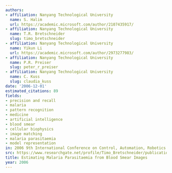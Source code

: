 ```yaml
---
authors:
- affiliation: Nanyang Technological University
  name: S. Halim
  url: https://academic.microsoft.com/author/2107435917/
- affiliation: Nanyang Technological University
  name: T.R. Bretschneider
  slug: timo_bretschneider
- affiliation: Nanyang Technological University
  name: Yikun Li
  url: https://academic.microsoft.com/author/2973277983/
- affiliation: Nanyang Technological University
  name: P.R. Preiser
  slug: peter_r_preiser
- affiliation: Nanyang Technological University
  name: C. Kuss
  slug: claudia_kuss
date: '2006-12-01'
estimated_citations: 89
fields:
- precision and recall
- malaria
- pattern recognition
- medicine
- artificial intelligence
- blood smear
- cellular biophysics
- image matching
- malaria parasitaemia
- model representation
in: 2006 9th International Conference on Control, Automation, Robotics and Vision
src: https://www.researchgate.net/profile/Timo_Bretschneider/publication/221144842_Estimating_Malaria_Parasitaemia_from_Blood_Smear_Images/links/55306c070cf20ea0a06f7ee6.pdf
title: Estimating Malaria Parasitaemia from Blood Smear Images
year: 2006
---
```


